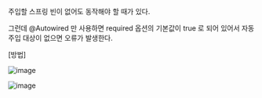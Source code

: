 주입할 스프링 빈이 없어도 동작해야 할 때가 있다.

그런데 @Autowired 만 사용하면 required 옵션의 기본값이 true 로 되어 있어서 자동 주입 대상이 없으면 오류가 발생한다.

[방법]

![image](https://user-images.githubusercontent.com/108928206/181510516-d71acb92-9bf3-477f-acbc-92f90c750627.png)

![image](https://user-images.githubusercontent.com/108928206/181510554-082cda36-c17a-46da-88e4-58c35cf22af9.png)
